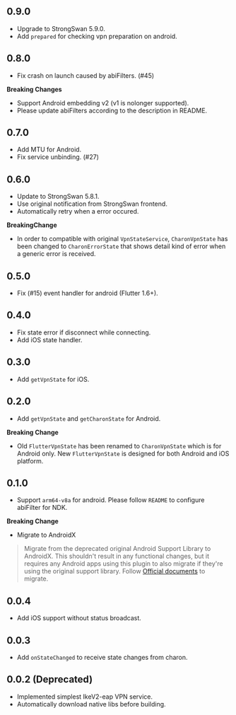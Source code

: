 ## 0.9.0
- Upgrade to StrongSwan 5.9.0.
- Add `prepared` for checking vpn preparation on android.

## 0.8.0
- Fix crash on launch caused by abiFilters. (#45)

**Breaking Changes**
- Support Android embedding v2 (v1 is nolonger supported).
- Please update abiFilters according to the description in README.

## 0.7.0
- Add MTU for Android.
- Fix service unbinding. (#27)

## 0.6.0
- Update to StrongSwan 5.8.1.
- Use original notification from StrongSwan frontend.
- Automatically retry when a error occured.

**BreakingChange**

- In order to compatible with original `VpnStateService`, `CharonVpnState` has been changed to `CharonErrorState` that shows detail kind of error when a generic error is received.

## 0.5.0
- Fix (#15) event handler for android (Flutter 1.6+).

## 0.4.0
- Fix state error if disconnect while connecting.
- Add iOS state handler.

## 0.3.0
- Add `getVpnState` for iOS.

## 0.2.0
- Add `getVpnState` and `getCharonState` for Android.

**Breaking Change**

- Old `FlutterVpnState` has been renamed to `CharonVpnState` which is for Android only. New `FlutterVpnState` is designed for both Android and iOS platform.

## 0.1.0
- Support `arm64-v8a` for android. Please follow `README` to configure abiFilter for NDK.

**Breaking Change**

- Migrate to AndroidX

> Migrate from the deprecated original Android Support Library to AndroidX. This shouldn't result in any functional changes, but it requires any Android apps using this plugin to also migrate if they're using the original support library.
> Follow [Official documents](https://developer.android.com/jetpack/androidx/migrate) to migrate.

## 0.0.4
- Add iOS support without status broadcast.

## 0.0.3
- Add `onStateChanged` to receive state changes from charon.

## 0.0.2 (Deprecated)
- Implemented simplest IkeV2-eap VPN service.
- Automatically download native libs before building.
